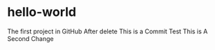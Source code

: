 # hello-world
The first project in GitHub
After delete
This is a Commit Test
This is A Second Change
